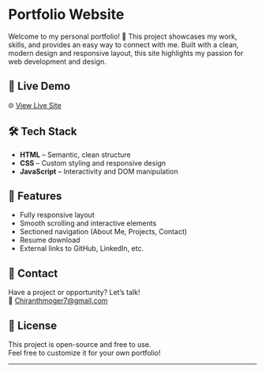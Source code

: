 # Portfolio Website

Welcome to my personal portfolio! 🎨 This project showcases my work, skills, and provides an easy way to connect with me. Built with a clean, modern design and responsive layout, this site highlights my passion for web development and design.

## 🚀 Live Demo

🌐 [View Live Site](......)  

## 🛠️ Tech Stack

- **HTML** – Semantic, clean structure
- **CSS** – Custom styling and responsive design
- **JavaScript** – Interactivity and DOM manipulation

## 📸 Features

- Fully responsive layout
- Smooth scrolling and interactive elements
- Sectioned navigation (About Me, Projects, Contact)
- Resume download 
- External links to GitHub, LinkedIn, etc.

## 📩 Contact

Have a project or opportunity? Let’s talk!  
📧 Chiranthmoger7@gmail.com

## 📜 License

This project is open-source and free to use.  
Feel free to customize it for your own portfolio!

---


